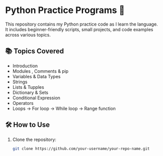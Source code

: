 # Python Practice Programs 🐍

This repository contains my Python practice code as I learn the language.  
It includes beginner-friendly scripts, small projects, and code examples across various topics.

## 📚 Topics Covered

- Introduction 
- Modules , Comments & pip 
- Variables & Data Types
- Strings
- Lists & Tupples
- Dictionary & Sets
- Conditional Expression 
- Operators
- Loops 
   -> For loop
   -> While loop
   -> Range function


## 🛠️ How to Use

1. Clone the repository:
   ```bash
   git clone https://github.com/your-username/your-repo-name.git



